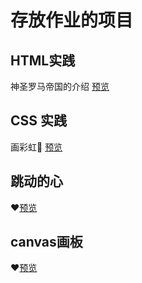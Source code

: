 # 存放作业的项目
## HTML实践
神圣罗马帝国的介绍 [预览](https://yangbin1215.gitee.io/learn-work/HTML/work01/index.html)
## CSS 实践
画彩虹🌈 [预览](https://yangbin1215.gitee.io/learn-work/HTML/work02/rainbow.html)
## 跳动的心
❤[预览](https://yangbin1215.gitee.io/learn-work/CSS/work01/BeatingHeart.html)
## canvas画板
❤[预览](https://yangbin1215.gitee.io/learn-work/JavaScript/canvas/index.html)
